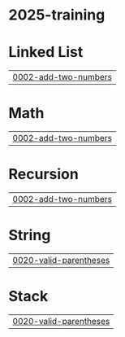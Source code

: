 # 2025-training


# Linked List
|  |
| ------- |
| [0002-add-two-numbers](https://github.com/dheeraj0000/2025-training/tree/master/0002-add-two-numbers) |
# Math
|  |
| ------- |
| [0002-add-two-numbers](https://github.com/dheeraj0000/2025-training/tree/master/0002-add-two-numbers) |
# Recursion
|  |
| ------- |
| [0002-add-two-numbers](https://github.com/dheeraj0000/2025-training/tree/master/0002-add-two-numbers) |
# String
|  |
| ------- |
| [0020-valid-parentheses](https://github.com/dheeraj0000/2025-training/tree/master/0020-valid-parentheses) |
# Stack
|  |
| ------- |
| [0020-valid-parentheses](https://github.com/dheeraj0000/2025-training/tree/master/0020-valid-parentheses) |